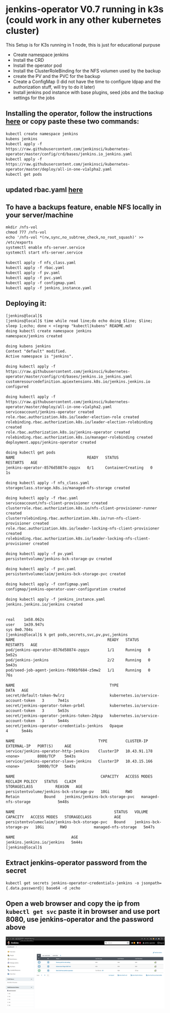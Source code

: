 # jenkins-operator V0.7 running in k3s (could work in any other kubernetes cluster)
This Setup is for K3s running in 1 node, this is just for educational purpuse
 - Create namespace jenkins
 - Install the CRD
 - Install the operator pod
 - Install the ClusterRoleBinding for the NFS volumen used by the backup
 - create the PV and the PVC for the backup
 - Create a ConfigMap (I did not have the time to configure ldpap and the authorization stuff, will try to do it later)
 - Install jenkins pod instance with base plugins, seed jobs and the backup settings for the jobs

## Installing the operator, follow the instructions [here](https://jenkinsci.github.io/kubernetes-operator/docs/getting-started/latest/installing-the-operator/) or copy paste these two commands:  
```
kubectl create namespace jenkins
kubens jenkins
kubectl apply -f https://raw.githubusercontent.com/jenkinsci/kubernetes-operator/master/config/crd/bases/jenkins.io_jenkins.yaml 
kubectl apply -f https://raw.githubusercontent.com/jenkinsci/kubernetes-operator/master/deploy/all-in-one-v1alpha2.yaml
kubectl get pods
```

## updated rbac.yaml  [here](https://raw.githubusercontent.com/kubernetes-sigs/nfs-subdir-external-provisioner/master/deploy/rbac.yaml)

## To have a backups feature, enable NFS locally in your server/machine 
```
mkdir /nfs-vol
chmod 777 /nfs-vol
echo '/nfs-vol *(rw,sync,no_subtree_check,no_root_squash)' >> /etc/exports
systemctl enable nfs-server.service
systemctl start nfs-server.service

kubectl apply -f nfs_class.yaml
kubectl apply -f rbac.yaml
kubectl apply -f pv.yaml
kubectl apply -f pvc.yaml
kubectl apply -f configmap.yaml
kubectl apply -f jenkins_instance.yaml
```

## Deploying it:
```
[jenkins@local]$ 
[jenkins@local]$ time while read line;do echo doing $line; $line; sleep 1;echo; done < <(egrep "kubectl|kubens" README.md)
doing kubectl create namespace jenkins
namespace/jenkins created

doing kubens jenkins
Context "default" modified.
Active namespace is "jenkins".

doing kubectl apply -f https://raw.githubusercontent.com/jenkinsci/kubernetes-operator/master/config/crd/bases/jenkins.io_jenkins.yaml
customresourcedefinition.apiextensions.k8s.io/jenkins.jenkins.io configured

doing kubectl apply -f https://raw.githubusercontent.com/jenkinsci/kubernetes-operator/master/deploy/all-in-one-v1alpha2.yaml
serviceaccount/jenkins-operator created
role.rbac.authorization.k8s.io/leader-election-role created
rolebinding.rbac.authorization.k8s.io/leader-election-rolebinding created
role.rbac.authorization.k8s.io/jenkins-operator created
rolebinding.rbac.authorization.k8s.io/manager-rolebinding created
deployment.apps/jenkins-operator created

doing kubectl get pods
NAME                                READY   STATUS              RESTARTS   AGE
jenkins-operator-8576d58874-zqqzx   0/1     ContainerCreating   0          1s

doing kubectl apply -f nfs_class.yaml
storageclass.storage.k8s.io/managed-nfs-storage created

doing kubectl apply -f rbac.yaml
serviceaccount/nfs-client-provisioner created
clusterrole.rbac.authorization.k8s.io/nfs-client-provisioner-runner created
clusterrolebinding.rbac.authorization.k8s.io/run-nfs-client-provisioner created
role.rbac.authorization.k8s.io/leader-locking-nfs-client-provisioner created
rolebinding.rbac.authorization.k8s.io/leader-locking-nfs-client-provisioner created

doing kubectl apply -f pv.yaml
persistentvolume/jenkins-bck-storage-pv created

doing kubectl apply -f pvc.yaml
persistentvolumeclaim/jenkins-bck-storage-pvc created

doing kubectl apply -f configmap.yaml
configmap/jenkins-operator-user-configuration created

doing kubectl apply -f jenkins_instance.yaml
jenkins.jenkins.io/jenkins created


real	1m58.062s
user	1m39.947s
sys	0m0.704s
[jenkins@local]$ k get pods,secrets,svc,pv,pvc,jenkins
NAME                                         READY   STATUS    RESTARTS   AGE
pod/jenkins-operator-8576d58874-zqqzx        1/1     Running   0          5m52s
pod/jenkins-jenkins                          2/2     Running   0          5m43s
pod/seed-job-agent-jenkins-f696bf684-z5mw2   1/1     Running   0          76s

NAME                                          TYPE                                  DATA   AGE
secret/default-token-9wlrz                    kubernetes.io/service-account-token   3      7m41s
secret/jenkins-operator-token-prb4l           kubernetes.io/service-account-token   3      5m53s
secret/jenkins-operator-jenkins-token-2dgsp   kubernetes.io/service-account-token   3      5m44s
secret/jenkins-operator-credentials-jenkins   Opaque                                4      5m44s

NAME                                     TYPE        CLUSTER-IP     EXTERNAL-IP   PORT(S)     AGE
service/jenkins-operator-http-jenkins    ClusterIP   10.43.91.178   <none>        8080/TCP    5m43s
service/jenkins-operator-slave-jenkins   ClusterIP   10.43.15.166   <none>        50000/TCP   5m43s

NAME                                      CAPACITY   ACCESS MODES   RECLAIM POLICY   STATUS   CLAIM                             STORAGECLASS          REASON   AGE
persistentvolume/jenkins-bck-storage-pv   10Gi       RWO            Retain           Bound    jenkins/jenkins-bck-storage-pvc   managed-nfs-storage            5m48s

NAME                                            STATUS   VOLUME                   CAPACITY   ACCESS MODES   STORAGECLASS          AGE
persistentvolumeclaim/jenkins-bck-storage-pvc   Bound    jenkins-bck-storage-pv   10Gi       RWO            managed-nfs-storage   5m47s

NAME                         AGE
jenkins.jenkins.io/jenkins   5m44s
[jenkins@local]$ 
```

## Extract jenkins-operator password from the secret
```
kubectl get secrets jenkins-operator-credentials-jenkins -o jsonpath={.data.password}| base64 -d ;echo
```

## Open a web browser and copy the ip from `kubectl get svc` paste it in browser and use port 8080, use jenkins-operator and the password above   
![alt text](https://github.com/Harguer/jenkins-operator/blob/main/jenkins-screenshot.png?raw=true)


